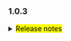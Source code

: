<!--
 Licensed to the Apache Software Foundation (ASF) under one or more
 contributor license agreements.  See the NOTICE file distributed with
 this work for additional information regarding copyright ownership.
 The ASF licenses this file to You under the Apache License, Version 2.0
 (the "License"); you may not use this file except in compliance with
 the License.  You may obtain a copy of the License at

     http://www.apache.org/licenses/LICENSE-2.0

 Unless required by applicable law or agreed to in writing, software
 distributed under the License is distributed on an "AS IS" BASIS,
 WITHOUT WARRANTIES OR CONDITIONS OF ANY KIND, either express or implied.
 See the License for the specific language governing permissions and
 limitations under the License.
 -->

### 1.0.3

<details>	
  <summary><mark>Release notes</mark></summary>

### Seata-go 1.0.3

Seata-go 1.0.3 发布。

Seata-go 是一款开源的分布式事务解决方案，提供高性能和简单易用的分布式事务服务。

此版本更新如下：

### feature：

- [[#380](https://github.com/apache/incubator-seata-go/pull/380)] 支持 MySQL XA 的连接
- [[#383](https://github.com/apache/incubator-seata-go/pull/383)] 支持 TCC Fence 读取配置文件
- [[#389](https://github.com/apache/incubator-seata-go/pull/389)] 添加 XA 模式的事务ID
- [[#398](https://github.com/apache/incubator-seata-go/pull/398)] 支持 TM 读取配置文件
- [[#399](https://github.com/apache/incubator-seata-go/pull/399)] 支持 getty 读取配置文件
- [[#405](https://github.com/apache/incubator-seata-go/pull/405)] 支持 AT 模式 insert on duplicate SQL 解析
- [[#406](https://github.com/apache/incubator-seata-go/pull/406)] 支持 transport 读取配置文件
- [[#410](https://github.com/apache/incubator-seata-go/pull/410)] 支持 undo log 读取配置文件
- [[#411](https://github.com/apache/incubator-seata-go/pull/411)] 在项目中使用 tm 的配置文件属性
- [[#412](https://github.com/apache/incubator-seata-go/pull/412)] 支持 RM 读取配置文件
- [[#413](https://github.com/apache/incubator-seata-go/pull/413)] 支持 service 读取配置文件
- [[#419](https://github.com/apache/incubator-seata-go/pull/419)] 在项目中使用 undo log 的配置文件属性
- [[#421](https://github.com/apache/incubator-seata-go/pull/421)] 支持 service 读取配置文件

### bugfix：

- [[#387](https://github.com/apache/incubator-seata-go/pull/387)] 修复 OpenConnector 中死循环的问题
- [[#401](https://github.com/apache/incubator-seata-go/pull/401)] 优化注册事务分支的流程
- [[#418](https://github.com/apache/incubator-seata-go/pull/418)] 修复 undo log 的配置文件的问题
- [[#423](https://github.com/apache/incubator-seata-go/pull/423)] 修复 getty 初始化失败的问题
- [[#424](https://github.com/apache/incubator-seata-go/pull/424)] 修复 getty 初始化失败的问题
- [[#429](https://github.com/apache/incubator-seata-go/pull/429)] 修复 AT 模式执行失败的问题

### optimize：

- [[#366](https://github.com/apache/incubator-seata-go/pull/366)] AT 回滚前添加数据校验逻辑
- [[#367](https://github.com/apache/incubator-seata-go/pull/367)] 优化 AT 代码的命名
- [[#369](https://github.com/apache/incubator-seata-go/pull/369)] 移除不用的方法
- [[#385](https://github.com/apache/incubator-seata-go/pull/385)] 优化 AT sample 的建表SQL
- [[#388](https://github.com/apache/incubator-seata-go/pull/388)] 优化代码注释，删除不用的代码
- [[#390](https://github.com/apache/incubator-seata-go/pull/390)] 优化 RM 的初始化流程
- [[#392](https://github.com/apache/incubator-seata-go/pull/392)] 优化代码的风格问题
- [[#394](https://github.com/apache/incubator-seata-go/pull/394)] 重构 AT 模式的执行器
- [[#400](https://github.com/apache/incubator-seata-go/pull/400)] 优化 protocol 的初始化流程
- [[#408](https://github.com/apache/incubator-seata-go/pull/408)] 优化 log 的初始化流程
- [[#409](https://github.com/apache/incubator-seata-go/pull/409)] 重构 AT 模式的 delete 和 insert SQL 的执行逻辑
- [[#414](https://github.com/apache/incubator-seata-go/pull/414)] 重命名单测文件
- [[#422](https://github.com/apache/incubator-seata-go/pull/422)] 移除未使用的 config 代码

### test:

### doc:

- [[#417](https://github.com/apache/incubator-seata-go/pull/417)] 调整 readme 文件内容

### contributors:

非常感谢以下 contributors 的代码贡献。若有无意遗漏，请报告。

- [AlexStocks](https://github.com/AlexStocks)
- [luky116](https://github.com/luky116)
- [georgehao](https://github.com/georgehao)
- [lxfeng1997](https://github.com/lxfeng1997)
- [106umao](https://github.com/106umao)
- [liiibpm](https://github.com/liiibpm)
- [wang1309](https://github.com/wang1309)
- [iSuperCoder](https://github.com/iSuperCoder)
- [jasondeng1997](https://github.com/jasondeng1997)
- [Charlie17Li](https://github.com/Charlie17Li)
- [Code-Fight](https://github.com/Code-Fight)
- [Kirhaku](https://github.com/Kirhaku)

同时，我们收到了社区反馈的很多有价值的issue和建议，非常感谢大家。

</detail>

